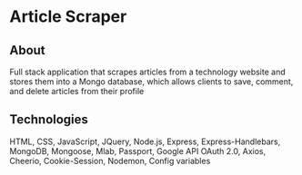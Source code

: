 <h1>Article Scraper</h1>

<h2>About</h2>
<p>Full stack application that scrapes articles from a technology website and stores them into a Mongo database, which allows clients to save, comment, and delete articles from their profile</p>

<h2>Technologies</h2>
<p>HTML, CSS, JavaScript, JQuery, Node.js, Express, Express-Handlebars, MongoDB, Mongoose, Mlab, Passport, Google API OAuth 2.0, Axios, Cheerio, Cookie-Session, Nodemon, Config variables</p>
